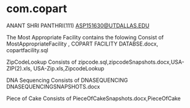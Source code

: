 # com.copart
ANANT SHRI PANTHRI(111)
ASP151630@UTDALLAS.EDU

The Most Appropriate Facility contains the folowing
Consist of MostAppropriateFacility , COPART FACILITY DATABSE.docx, copartfacility.sql

ZipCodeLookup
Consists of zipcode.sql,zipcodeSnapshots.docx,USA-ZIP(2).xls, USA-Zip.xls,ZipcodeLookup

DNA Sequencing
Consists of DNASEQUENCING
DNASEQUENCINGSNAPSHOTS.docx

Piece of Cake
Consists of PieceOfCakeSnapshots.docx,PieceOfCake

